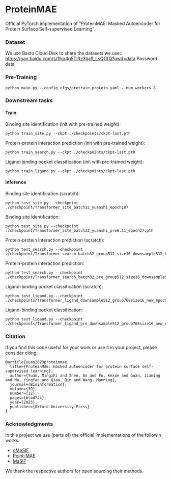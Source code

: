# ProteinMAE
Official PyTorch implementation of  "ProteinMAE: Masked Autoencoder for Protein Surface Self-supervised Learning". 




### Dataset 

We use Baidu Cloud Disk to share the datasets we use:: https://pan.baidu.com/s/1lkq4g5TlRz3tja9_LsQGfQ?pwd=data Password: data 


### Pre-Training

```shell
python main.py --config cfgs/pretrain_protein.yaml --num_workers 8
```

### Downstream tasks

#### Train
Binding site identification (init with pre-trained weight):
```shell
python train_site.py --ckpt ./checkpoints/ckpt-last.pth
```

Protein-protein interaction prediction (init with pre-trained weight):
```shell
python train_search.py --ckpt ./checkpoints/ckpt-last.pth
```


Ligand-binding pocket classification (init with pre-trained weight):
```shell
python train_ligand.py --ckpt ./checkpoints/ckpt-last.pth
```


#### Inference
Binding site identification (scratch):
```shell
python test_site.py --checkpoint ./checkpoint/Transformer_site_batch32_yuanshi_epoch107
```

Binding site identification:
```shell
python test_site.py --checkpoint ./checkpoint/Transformer_site_batch32_yuanshi_pre6.11_epoch27.pth
```


Protein-protein interaction prediction (scratch):
```shell
python test_search.py --checkpoint ./checkpoint/Transformer_search_batch32_group512_size16_downsample512_6.15_epoch493.pth
```

Protein-protein interaction prediction:
```shell
python test_search.py --checkpoint ./checkpoint/Transformer_search_batch32_pre_group512_size16_downsample512_6.16_epoch382.pth
```


Ligand-binding pocket classification (scratch):
```shell
python test_ligand.py --checkpoint ./checkpoints/Transformer_ligand_downsample512_group768size16_new_epoch395.pth
```

Ligand-binding pocket classification:
```shell
python test_ligand.py --checkpoint ./checkpoints/Transformer_ligand_pre_downsample512_group768size16_new_epoch295.pth
```




### Citation
If you find this code useful for your work or use it in your project, please consider citing:

```shell
@article{yuan2023proteinmae,
  title={ProteinMAE: masked autoencoder for protein surface self-supervised learning},
  author={Yuan, Mingzhi and Shen, Ao and Fu, Kexue and Guan, Jiaming and Ma, Yingfan and Qiao, Qin and Wang, Manning},
  journal={Bioinformatics},
  volume={39},
  number={12},
  pages={btad724},
  year={2023},
  publisher={Oxford University Press}
}
```


### Acknowledgments
In this project we use (parts of) the official implementations of the followin works:
- [dMaSIF](https://github.com/FreyrS/dMaSIF) 
- [Point-MAE](https://github.com/Pang-Yatian/Point-MAE) 
- [MaSIF](https://github.com/LPDI-EPFL/masif) 

 We thank the respective authors for open sourcing their methods. 